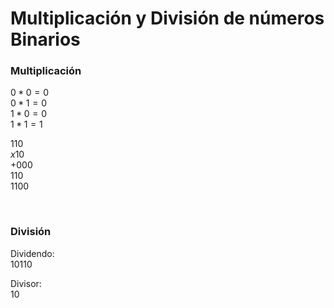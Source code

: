 # Multiplicación y División de números Binarios

### Multiplicación

$0 * 0 = 0$  
$0 * 1 = 0$  
$1 * 0 = 0$  
$1 * 1 = 1$

$110$  
$x10$  
$+000$  
$110$  
$1100$

<br>

### División

Dividendo:  
$10110$

Divisor:  
$10$


